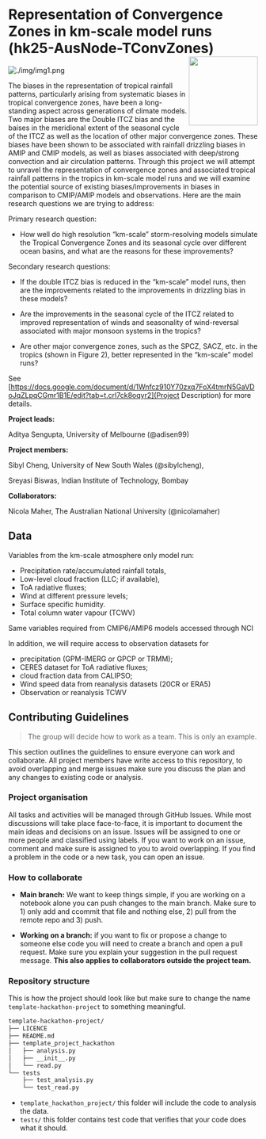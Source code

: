 # Representation of Convergence Zones in km-scale model runs (hk25-AusNode-TConvZones)  <img src='https://21centuryweather.org.au/wp-content/uploads/Hackathon-Image-WCRP-Positive-1536x736.jpg' align="right" height="139" />


![./img/img1.png](img1)

The biases in the representation of tropical rainfall patterns, particularly arising from systematic biases in tropical convergence zones, have been a long-standing aspect across generations of climate models. Two major biases are the Double ITCZ bias and the baises in the meridional extent of the seasonal cycle of the ITCZ as well as the location of other major convergence zones. These biases have been shown to be associated with rainfall drizzling biases in AMIP and CMIP models, as well as biases associated with deep/strong convection and air circulation patterns. Through this project we will attempt to unravel the representation of convergence zones and associated tropical rainfall patterns in the tropics in km-scale model runs and we will examine the potential source of existing biases/improvements in biases in comparison to CMIP/AMIP models and observations. Here are the main research questions we are trying to address:

Primary research question:

- How well do high resolution “km-scale” storm-resolving models simulate the Tropical Convergence Zones and its seasonal cycle over different ocean basins, and what are the reasons for these improvements?


Secondary research questions:

- If the double ITCZ bias is reduced in the “km-scale” model runs, then are the improvements related to the improvements in drizzling bias in these models?

- Are the improvements in the seasonal cycle of the ITCZ related to improved representation of winds and seasonality of wind-reversal associated with major monsoon systems in the tropics?

- Are other major convergence zones, such as the SPCZ, SACZ, etc. in the tropics (shown in Figure 2), better represented in the “km-scale” model runs?


See [https://docs.google.com/document/d/1Wnfcz910Y70zxq7FoX4tmrN5GaVDoJqZLpqCGmr1B1E/edit?tab=t.crl7ck8oqyr2](Project Description) for more details.


**Project leads:** 

Aditya Sengupta, University of Melbourne (@adisen99)

**Project members:** 

Sibyl Cheng, University of New South Wales (@sibylcheng), 

Sreyasi Biswas, Indian Institute of Technology, Bombay

**Collaborators:** 

Nicola Maher, The Australian National University (@nicolamaher)


## Data

Variables from the km-scale atmosphere only model run: 

- Precipitation rate/accumulated rainfall totals, 
- Low-level cloud fraction (LLC; if available), 
- ToA radiative fluxes;
- Wind at different pressure levels;
-  Surface specific humidity. 
- Total column water vapour (TCWV)

Same variables required from CMIP6/AMIP6 models accessed through NCI

In addition, we will require access to observation datasets for 

- precipitation (GPM-IMERG or GPCP or TRMM); 
- CERES dataset for ToA radiative fluxes;
- cloud fraction data from CALIPSO;
- Wind speed data from reanalysis datasets (20CR or ERA5)
- Observation or reanalysis TCWV


## Contributing Guidelines

> The group will decide how to work as a team. This is only an example. 

This section outlines the guidelines to ensure everyone can work and collaborate. All project members have write access to this repository, to avoid overlapping and merge issues make sure you discuss the plan and any changes to existing code or analysis.

### Project organisation

All tasks and activities will be managed through GitHub Issues. While most discussions will take place face-to-face, it is important to document the main ideas and decisions on an issue. Issues will be assigned to one or more people and classified using labels. If you want to work on an issue, comment and make sure is assigned to you to avoid overlapping. If you find a problem in the code or a new task, you can open an issue. 

### How to collaborate

* **Main branch:** We want to keep things simple, if you are working on a notebook alone you can push changes to the main branch. Make sure to 1) only add and ccommit that file and nothing else, 2) pull from the remote repo and 3) push.

* **Working on a branch:** if you want to fix or propose a change to someone else code you will need to create a branch and open a pull request. Make sure you explain your suggestion in the pull request message. **This also applies to collaborators outside the project team.**

### Repository structure

This is how the project should look like but make sure to change the name `template-hackathon-project` to something meaningful. 

```bash
template-hackathon-project/
├── LICENCE
├── README.md
├── template_project_hackathon
│   ├── analysis.py
│   ├── __init__.py
│   └── read.py
└── tests
    ├── test_analysis.py
    └── test_read.py
```
* `template_hackathon_project/` this folder will include the code to analysis the data.
* `tests/` this folder contains test code that verifies that your code does what it should.

